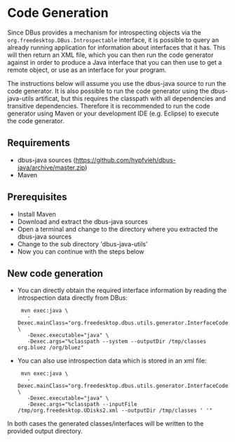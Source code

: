 # Code Generation


Since DBus provides a mechanism for introspecting objects via the
`org.freedesktop.DBus.Introspectable` interface, it is possible to query an
already running application for information about interfaces that it has.  This
will then return an XML file, which you can then run the code generator against
in order to produce a Java interface that you can then use to get a remote
object, or use as an interface for your program.

The instructions below will assume you use the dbus-java source to run the code generator.
It is also possible to run the code generator using the dbus-java-utils artificat, but this
requires the classpath with all dependencies and transitive dependencies.
Therefore it is recommended to run the code generator using Maven or your development IDE 
(e.g. Eclipse) to execute the code generator.

## Requirements
 * dbus-java sources (https://github.com/hypfvieh/dbus-java/archive/master.zip)
 * Maven

## Prerequisites
 * Install Maven
 * Download and extract the dbus-java sources
 * Open a terminal and change to the directory where you extracted the dbus-java sources
 * Change to the sub directory 'dbus-java-utils'
 * Now you can continue with the steps below 

## New code generation
 * You can directly obtain the required interface information by reading the introspection data directly from DBus:
 
        mvn exec:java \
          -Dexec.mainClass="org.freedesktop.dbus.utils.generator.InterfaceCodeGenerator" \
          -Dexec.executable="java" \
          -Dexec.args="%classpath --system --outputDir /tmp/classes org.bluez /org/bluez"	
          
 * You can also use introspection data which is stored in an xml file:
 
        mvn exec:java \
          -Dexec.mainClass="org.freedesktop.dbus.utils.generator.InterfaceCodeGenerator" \
          -Dexec.executable="java" \
          -Dexec.args="%classpath --inputFile /tmp/org.freedesktop.UDisks2.xml --outputDir /tmp/classes ' '"

In both cases the generated classes/interfaces will be written to the provided output directory.
